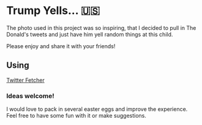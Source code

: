 # Trump Yells... 🇺🇸

The photo used in this project was so inspiring, that I decided to pull in The Donald's tweets and just have him yell random things at this child.

Please enjoy and share it with your friends!

## Using

[Twitter Fetcher](https://github.com/jasonmayes/Twitter-Post-Fetcher)

### Ideas welcome!

I would love to pack in several easter eggs and improve the experience. Feel free to have some fun with it or make suggestions.
